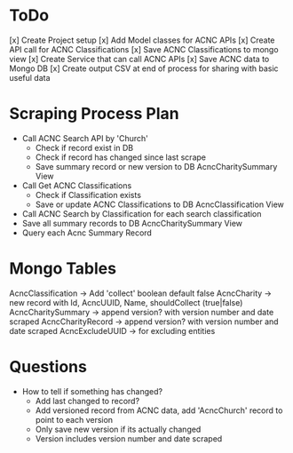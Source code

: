 # ToDo

[x] Create Project setup
[x] Add Model classes for ACNC APIs
[x] Create API call for ACNC Classifications
[x] Save ACNC Classifications to mongo view
[x] Create Service that can call ACNC APIs
[x] Save ACNC data to Mongo DB
[x] Create output CSV at end of process for sharing with basic useful data

# Scraping Process Plan

- Call ACNC Search API by 'Church'
  - Check if record exist in DB
  - Check if record has changed since last scrape
  - Save summary record or new version to DB AcncCharitySummary View
- Call Get ACNC Classifications
  - Check if Classification exists
  - Save or update ACNC Classifications to DB AcncClassification View
- Call ACNC Search by Classification for each search classification
- Save all summary records to DB AcncCharitySummary View
- Query each Acnc Summary Record

# Mongo Tables

AcncClassification -> Add 'collect' boolean default false
AcncCharity -> new record with Id, AcncUUID, Name, shouldCollect (true|false)
AcncCharitySummary -> append version? with version number and date scraped
AcncCharityRecord -> append version? with version number and date scraped
AcncExcludeUUID -> for excluding entities

# Questions

- How to tell if something has changed?
  - Add last changed to record?
  - Add versioned record from ACNC data, add 'AcncChurch' record to point to each version
  - Only save new version if its actually changed
  - Version includes version number and date scraped
